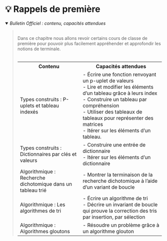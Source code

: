 # 💡 Rappels de première

<details open>
    <summary><i>Bulletin Officiel : contenu, capacités attendues</i></summary>

<blockquote>
<br>
Dans ce chapitre nous allons revoir certains cours de classe de première pour pouvoir plus facilement appréhender et approfondir les notions de terminale.
<table>
<br><br>
<tr><th> Contenu </th><th> Capacités attendues </th></tr>
<tr><td> Types construits : P-uplets et tableau indexés </td><td> - Écrire une fonction renvoyant un p-uplet de valeurs <br>- Lire et modifier les éléments d’un tableau grâce à leurs index <br>- Construire un tableau par compréhension <br>- Utiliser des tableaux de tableaux pour représenter des matrices <br>- Itérer sur les éléments d’un tableau.</td></tr>
<tr><td> Types construits : Dictionnaires par clés et valeurs </td><td> -  Construire une entrée de dictionnaire <br>- Itérer sur les éléments d’un dictionnaire</td> </tr>
<tr><td> Algorithmique : Recherche dichotomique dans un tableau trié </td><td> -  Montrer la terminaison de la recherche dichotomique à l’aide d’un variant de boucle</td> </tr>
<tr><td> Algorithmique : Les algorithmes de tri </td><td> -  Écrire un algorithme de tri <br>- Décrire un invariant de boucle qui prouve la correction des tris par insertion, par sélection</td> </tr>
<tr><td> Algorithmique : Algorithmes gloutons </td><td> -  Résoudre un problème grâce à un algorithme glouton</td> </tr>
</table>
</blockquote>
</details>

<!--

- ### [Programmation Python](https://notebook.basthon.fr/?from=https://raw.githubusercontent.com/abrugiere/tnsi/main/_ressources/0.1_python.ipynb){:target="_blank"}  

- ### [P-uplets et tableau indexés](https://notebook.basthon.fr/?from=https://raw.githubusercontent.com/abrugiere/tnsi/main/_ressources/0.1_tuples_listes.ipynb){:target="_blank"}

- ### [Dictionnaires par clés et valeurs](https://notebook.basthon.fr/?from=https://raw.githubusercontent.com/abrugiere/tnsi/main/_ressources/0.2_dico.ipynb){:target="_blank"}

- ### [Recherche dichotomique dans un tableau trié](https://notebook.basthon.fr/?from=https://raw.githubusercontent.com/abrugiere/tnsi/main/_ressources/0.3_dichotomie.ipynb){:target="_blank"}

- ### [Les algorithmes de tri](https://notebook.basthon.fr/?from=https://raw.githubusercontent.com/abrugiere/tnsi/main/_ressources/0.4_tris.ipynb){:target="_blank"} 

- ### [Algorithmes gloutons](https://notebook.basthon.fr/?from=https://raw.githubusercontent.com/abrugiere/tnsi/main/_ressources/0.6_gloutons.ipynb){:target="_blank"} 

-->

